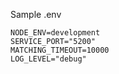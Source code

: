Sample .env
```
NODE_ENV=development
SERVICE_PORT="5200"
MATCHING_TIMEOUT=10000
LOG_LEVEL="debug"
```